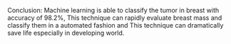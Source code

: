 Conclusion:
Machine learning is able to classify the tumor in breast with accuracy of 98.2%, This technique can rapidly evaluate breast mass and classify them in a automated fashion and This technique can dramatically save life especially in developing world.
